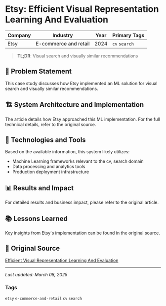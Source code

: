 # Etsy: Efficient Visual Representation Learning And Evaluation

| Company | Industry | Year | Primary Tags | 
|---------|----------|------|--------------|
| Etsy | E-commerce and retail | 2024 | `cv` `search` |

> **TL;DR**: Visual search and visually similar recommendations

## 📝 Problem Statement

This case study discusses how Etsy implemented an ML solution for visual search and visually similar recommendations.

## 🏗️ System Architecture and Implementation

The article details how Etsy approached this ML implementation. For the full technical details, refer to the original source.

## 🔧 Technologies and Tools

Based on the available information, this system likely utilizes:

- Machine Learning frameworks relevant to the cv, search domain
- Data processing and analytics tools
- Production deployment infrastructure

## 📊 Results and Impact

For detailed results and business impact, please refer to the original article.

## 📚 Lessons Learned

Key insights from Etsy's implementation can be found in the original source.

## 🔗 Original Source

[Efficient Visual Representation Learning And Evaluation](https://www.etsy.com/codeascraft/efficient-visual-representation-learning-and-evaluation)

---

*Last updated: March 08, 2025*

### Tags

`etsy` `e-commerce-and-retail` `cv` `search`
